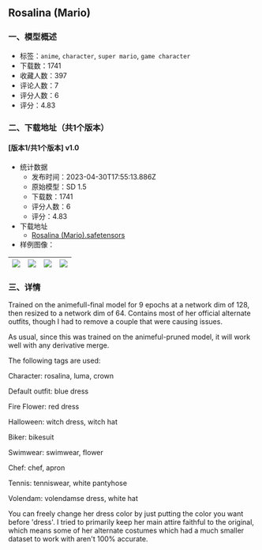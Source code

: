 ## Rosalina (Mario)
### 一、模型概述

- 标签：`anime`, `character`, `super mario`, `game character`
- 下载数：1741
- 收藏人数：397
- 评论人数：7
- 评分人数：6
- 评分：4.83

### 二、下载地址（共1个版本）

#### [版本1/共1个版本] v1.0

- 统计数据
  - 发布时间：2023-04-30T17:55:13.886Z
  - 原始模型：SD 1.5
  - 下载数：1741
  - 评分人数：6
  - 评分：4.83
- 下载地址
  - [Rosalina (Mario).safetensors](https://civitai.com/api/download/models/31323)
- 样例图像：

| <img src="https://image.civitai.com/xG1nkqKTMzGDvpLrqFT7WA/761cd307-ee81-45d7-454a-f31748680600/width=450/356390.jpeg" /> | <img src="https://image.civitai.com/xG1nkqKTMzGDvpLrqFT7WA/023c287f-4038-4c01-090a-e14c55480800/width=450/356399.jpeg" /> | <img src="https://image.civitai.com/xG1nkqKTMzGDvpLrqFT7WA/b6d01611-2d9e-4b50-b348-ce27dce02100/width=450/356398.jpeg" /> | <img src="https://image.civitai.com/xG1nkqKTMzGDvpLrqFT7WA/cffe45c0-863f-499e-f8d3-b352e19f2300/width=450/356397.jpeg" /> |
| ---- | ---- | ---- | ---- |


### 三、详情
<p>Trained on the animefull-final model for 9 epochs at a network dim of 128, then resized to a network dim of 64. Contains most of her official alternate outfits, though I had to remove a couple that were causing issues.</p><p>As usual, since this was trained on the animeful-pruned model, it will work well with any derivative merge.</p><p></p><p>The following tags are used:</p><p>Character: rosalina, luma, crown</p><p>Default outfit: blue dress</p><p>Fire Flower: red dress</p><p>Halloween: witch dress, witch hat</p><p>Biker: bikesuit</p><p>Swimwear: swimwear, flower</p><p>Chef: chef, apron</p><p>Tennis: tenniswear, white pantyhose</p><p>Volendam: volendamse dress, white hat</p><p></p><p>You can freely change her dress color by just putting the color you want before 'dress'. I tried to primarily keep her main attire faithful to the original, which means some of her alternate costumes which had a much smaller dataset to work with aren't 100% accurate.</p>
